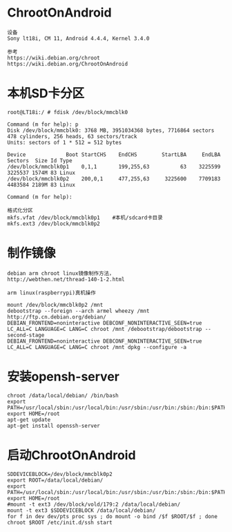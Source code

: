 # ChrootOnAndroid
    设备
    Sony lt18i, CM 11, Android 4.4.4, Kernel 3.4.0

    参考
	https://wiki.debian.org/chroot
    https://wiki.debian.org/ChrootOnAndroid

# 本机SD卡分区
    root@LT18i:/ # fdisk /dev/block/mmcblk0                                                                                                                                           

    Command (m for help): p
    Disk /dev/block/mmcblk0: 3768 MB, 3951034368 bytes, 7716864 sectors
    478 cylinders, 256 heads, 63 sectors/track
    Units: sectors of 1 * 512 = 512 bytes

    Device             Boot StartCHS    EndCHS        StartLBA     EndLBA    Sectors  Size Id Type
    /dev/block/mmcblk0p1    0,1,1       199,255,63          63    3225599    3225537 1574M 83 Linux
    /dev/block/mmcblk0p2    200,0,1     477,255,63     3225600    7709183    4483584 2189M 83 Linux

    Command (m for help): 

    格式化分区
    mkfs.vfat /dev/block/mmcblk0p1    #本机/sdcard卡目录
    mkfs.ext3 /dev/block/mmcblk0p2

# 制作镜像
    debian arm chroot linux镜像制作方法，
    http://webthen.net/thread-140-1-2.html
	
	arm linux(raspberrypi)真机操作

    mount /dev/block/mmcblk0p2 /mnt
    debootstrap --foreign --arch armel wheezy /mnt http://ftp.cn.debian.org/debian/
    DEBIAN_FRONTEND=noninteractive DEBCONF_NONINTERACTIVE_SEEN=true LC_ALL=C LANGUAGE=C LANG=C chroot /mnt /debootstrap/debootstrap --second-stage
    DEBIAN_FRONTEND=noninteractive DEBCONF_NONINTERACTIVE_SEEN=true LC_ALL=C LANGUAGE=C LANG=C chroot /mnt dpkg --configure -a

# 安装opensh-server
    chroot /data/local/debian/ /bin/bash
    export PATH=/usr/local/sbin:/usr/local/bin:/usr/sbin:/usr/bin:/sbin:/bin:$PATH
    export HOME=/root
    apt-get update
    apt-get install openssh-server

# 启动ChrootOnAndroid
    SDDEVICEBLOCK=/dev/block/mmcblk0p2
    export ROOT=/data/local/debian/
    export PATH=/usr/local/sbin:/usr/local/bin:/usr/sbin:/usr/bin:/sbin:/bin:$PATH
    export HOME=/root
    #mount -t ext3 /dev/block/vold/179:2 /data/local/debian/
    mount -t ext3 $SDDEVICEBLOCK /data/local/debian/
    for f in dev dev/pts proc sys ; do mount -o bind /$f $ROOT/$f ; done
    chroot $ROOT /etc/init.d/ssh start
